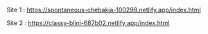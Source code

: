 
Site 1 : https://spontaneous-chebakia-100298.netlify.app/index.html

Site 2 : https://classy-blini-687b02.netlify.app/index.html

